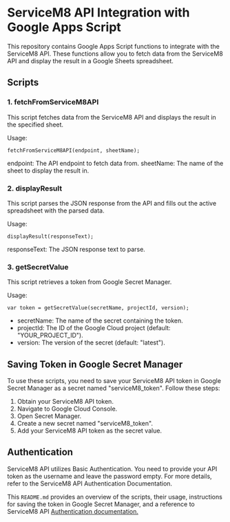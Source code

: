 # ServiceM8 API Integration with Google Apps Script

This repository contains Google Apps Script functions to integrate with the ServiceM8 API. These functions allow you to fetch data from the ServiceM8 API and display the result in a Google Sheets spreadsheet.

## Scripts

### 1. fetchFromServiceM8API

This script fetches data from the ServiceM8 API and displays the result in the specified sheet.

Usage:

`fetchFromServiceM8API(endpoint, sheetName);`


endpoint: The API endpoint to fetch data from.
sheetName: The name of the sheet to display the result in.


### 2. displayResult
This script parses the JSON response from the API and fills out the active spreadsheet with the parsed data.

Usage:

`displayResult(responseText);`

responseText: The JSON response text to parse.

### 3. getSecretValue
This script retrieves a token from Google Secret Manager.

Usage:

`var token = getSecretValue(secretName, projectId, version);`

- secretName: The name of the secret containing the token.
- projectId: The ID of the Google Cloud project (default: "YOUR_PROJECT_ID").
- version: The version of the secret (default: "latest").


## Saving Token in Google Secret Manager
To use these scripts, you need to save your ServiceM8 API token in Google Secret Manager as a secret named "serviceM8_token". Follow these steps:

1. Obtain your ServiceM8 API token.
2. Navigate to Google Cloud Console.
3. Open Secret Manager.
4. Create a new secret named "serviceM8_token".
5. Add your ServiceM8 API token as the secret value.

## Authentication

ServiceM8 API utilizes Basic Authentication. You need to provide your API token as the username and leave the password empty. For more details, refer to the ServiceM8 API Authentication Documentation.

This `README.md` provides an overview of the scripts, their usage, instructions for saving the token in Google Secret Manager, and a reference to ServiceM8 API [Authentication documentation.](https://developer.myob.com/api/myob-business-api/api-overview/authentication/ "Authentication documentation.")